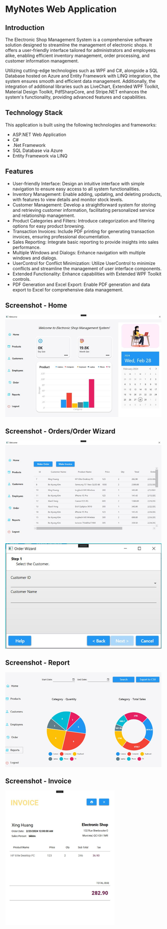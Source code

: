 # MyNotes Web Application

## Introduction

The Electronic Shop Management System is a comprehensive software solution designed to streamline the management of electronic shops. It offers a user-friendly interface tailored for administrators and employees alike, enabling efficient inventory management, order processing, and customer information management.

Utilizing cutting-edge technologies such as WPF and C#, alongside a SQL Database hosted on Azure and Entity Framework with LINQ integration, the system ensures smooth and efficient data management. Additionally, the integration of additional libraries such as LiveChart, Extended WPF Toolkit, Material Design Toolkit, PdfSharpCore, and Stripe.NET enhances the system's functionality, providing advanced features and capabilities.

## Technology Stack

This application is built using the following technologies and frameworks:

- ASP.NET Web Application
- C#
- .Net Framework
- SQL Database via Azure
- Entity Framework via LINQ

## Features

- User-friendly Interface: Design an intuitive interface with simple navigation to ensure easy access to all system functionalities.
- Inventory Management: Enable adding, updating, and deleting products, with features to view details and monitor stock levels.
- Customer Management: Develop a straightforward system for storing and retrieving customer information, facilitating personalized service and relationship management.
- Product Categories and Filters: Introduce categorization and filtering options for easy product browsing.
- Transaction Invoices: Include PDF printing for generating transaction invoices, ensuring professional documentation.
- Sales Reporting: Integrate basic reporting to provide insights into sales performance.
- Multiple Windows and Dialogs: Enhance navigation with multiple windows and dialogs.
- UserControl for Conflict Minimization: Utilize UserControl to minimize conflicts and streamline the management of user interface components.
- Extended Functionality: Enhance capabilities with Extended WPF Toolkit controls.
- PDF Generation and Excel Export: Enable PDF generation and data export to Excel for comprehensive data management.

## Screenshot - Home

<img src="https://github.com/Bokyung022/2024_ElectronicShop_Wpf/blob/main/ElectronicShopManagement/assets/Home.jpg" width="500"/>

## Screenshot - Orders/Order Wizard

<img src="https://github.com/Bokyung022/2024_ElectronicShop_Wpf/blob/main/ElectronicShopManagement/assets/Orders.jpg" width="500"/>
<img src="https://github.com/Bokyung022/2024_ElectronicShop_Wpf/blob/main/ElectronicShopManagement/assets/Order Wizard.jpg" width="500"/>

## Screenshot - Report

<img src="https://github.com/Bokyung022/2024_ElectronicShop_Wpf/blob/main/ElectronicShopManagement/assets/Reports.JPG" width="500"/>

## Screenshot - Invoice

<img src="https://github.com/Bokyung022/2024_ElectronicShop_Wpf/blob/main/ElectronicShopManagement/assets/Invoice.JPG" width="350"/>
